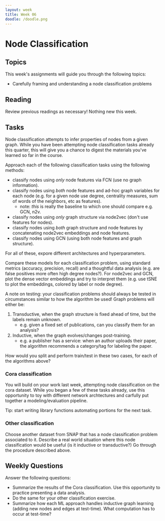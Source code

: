 ```yaml
---
layout: week
title: Week 06
doodle: /doodle.png
---
```


# Node Classification

## Topics

This week's assignments will guide you through the following topics:
* Carefully framing and understanding a node classification problems


## Reading

Review previous readings as necessary! Nothing new this week.

## Tasks

Node classification attempts to infer properties of nodes from a given
graph. While you have been attempting node classification tasks
already this quarter, this will give you a chance to digest the
materials you've learned so far in the course.

Approach each of the following classification tasks using the
following methods:
* classify nodes using *only* node features via FCN (use no graph
  information).
* classify nodes using *both* node features and ad-hoc graph variables
  for each node (e.g. for a given node use degree, centrality
  measures, sum of words of the neighbors, etc as features).
  - note: _this_ is really the baseline to which one should compare e.g. GCN, n2v.
* classify nodes using *only* graph structure via node2vec (don't use
  features for nodes).
* classify nodes using *both* graph structure and node features by
  concatenating node2vec embeddings and node features.
* classify nodes using GCN (using both node features and graph
  structure).
  
For all of these, expore different architectures and hyperparameters.
  
Compare these models for each classification problem, using standard
metrics (accuracy, precision, recall) and a thoughtful data analysis
(e.g. are false positives more often high degree nodes?). For node2vec
and GCN, plot the dense vector embeddings and try to interpret them
(e.g. use tSNE to plot the embeddings, colored by label or node
degree).

A note on testing: your classification problems should always be
tested in circumstances similar to how the algorithm be used! Graph
problems will either be:
1. Transductive, when the graph structure is fixed ahead of time, but
   the labels remain unknown.
   - e.g. given a fixed set of publications, can you classify them for
     an analysis?
2. Inductive, when the graph evolves/changes post-training.
   - e.g. a publisher has a service: when an author uploads their
     paper, the algorithm recommends a category/tag for labeling the
     paper.

How would you split and perform train/test in these two cases, for
each of the algorithms above?

### Cora classification

You will build on your work last week, attempting node
classification on the cora dataset. While you began a few of these tasks
already, use this opportunity to toy with different network
archtectures and carfully put together a modeling/evaluation
pipeline.

Tip: start writing library functions automating portions for the next
task.

### Other classification

Choose another dataset from SNAP that has a node classification
problem associated to it. Describe a real world situation where this
node classification would be useful (is it inductive or transductive?)
Go through the procedure described above.

## Weekly Questions

Answer the following questions:
* Summarize the results of the Cora classification. Use this
  opportunity to practice presenting a data analysis.
* Do the same for your other classification exercise.
* Summarize how each ML approach handles inductive graph
  learning (adding new nodes and edges at test-time). What computation
  has to occur at test-time?
  
